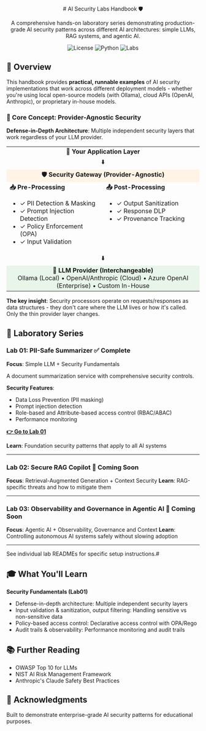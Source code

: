 <div align="center">
    # AI Security Labs Handbook 🛡️

A comprehensive hands-on laboratory series demonstrating production-grade AI security patterns across different AI architectures: simple LLMs, RAG systems, and agentic AI.

![License](https://img.shields.io/badge/license-MIT-blue.svg)
![Python](https://img.shields.io/badge/python-3.11-blue.svg)
![Labs](https://img.shields.io/badge/labs-3-green.svg)
</div>

## 🎯 Overview

This handbook provides **practical, runnable examples** of AI security implementations that work across different deployment models - whether you're using local open-source models (with Ollama), cloud APIs (OpenAI, Anthropic), or proprietary in-house models.

### 🔑 Core Concept: Provider-Agnostic Security
**Defense-in-Depth Architecture**: Multiple independent security layers that work regardless of your LLM provider.

<table>
<tr>
<td colspan="2" align="center"><strong>🎯 Your Application Layer</strong></td>
</tr>
<tr>
<td colspan="2" align="center">⬇️</td>
</tr>
<tr>
<td colspan="2" align="center" bgcolor="#fff4e6"><strong>🛡️ Security Gateway (Provider-Agnostic)</strong></td>
</tr>
<tr>
<td width="50%" valign="top">
<strong>📥 Pre-Processing</strong>
<ul>
<li>✓ PII Detection & Masking</li>
<li>✓ Prompt Injection Detection</li>
<li>✓ Policy Enforcement (OPA)</li>
<li>✓ Input Validation</li>
</ul>
</td>
<td width="50%" valign="top">
<strong>📤 Post-Processing</strong>
<ul>
<li>✓ Output Sanitization</li>
<li>✓ Response DLP</li>
<li>✓ Provenance Tracking</li>
</ul>
</td>
</tr>
<tr>
<td colspan="2" align="center">⬇️</td>
</tr>
<tr>
<td colspan="2" align="center" bgcolor="#e8f5e9">
<strong>🔌 LLM Provider (Interchangeable)</strong><br/>
Ollama (Local) • OpenAI/Anthropic (Cloud) • Azure OpenAI (Enterprise) • Custom In-House
</td>
</tr>
</table>

**The key insight**: Security processors operate on requests/responses as data structures - they don't care where the LLM lives or how it's called. Only the thin provider layer changes.

## 🧪 Laboratory Series

### Lab 01: PII-Safe Summarizer ✅ Complete
**Focus**: Simple LLM + Security Fundamentals

A document summarization service with comprehensive security controls.

**Security Features**:
- Data Loss Prevention (PII masking)
- Prompt injection detection
- Role-based and Attribute-based access control (RBAC/ABAC)
- Performance monitoring

**[👉 Go to Lab 01](labs/01-pii-safe-summarizer/README.md)**

**Learn**: Foundation security patterns that apply to all AI systems

---

### Lab 02: Secure RAG Copilot 🚧 Coming Soon
**Focus**: Retrieval-Augmented Generation + Context Security
**Learn**: RAG-specific threats and how to mitigate them

---

### Lab 03: Observability and Governance in Agentic AI 🚧 Coming Soon
**Focus**: Agentic AI + Observability, Governance and Context
**Learn**: Controlling autonomous AI systems safely without slowing adoption

---
See individual lab READMEs for specific setup instructions.#

## 🎓 What You'll Learn
**Security Fundamentals (Lab01)**

* Defense-in-depth architecture: Multiple independent security layers
* Input validation & sanitization, output filtering: Handling sensitive vs non-sensitive data
* Policy-based access control: Declarative access control with OPA/Rego
* Audit trails & observability: Performance monitoring and audit trails

## 📚 Further Reading
* OWASP Top 10 for LLMs
* NIST AI Risk Management Framework
* Anthropic's Claude Safety Best Practices

## 🙏 Acknowledgments
Built to demonstrate enterprise-grade AI security patterns for educational purposes.
